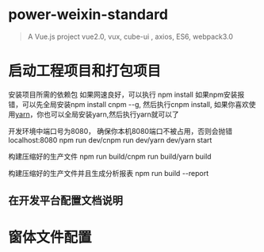 # power-weixin-standard

> A Vue.js project vue2.0, vux, cube-ui , axios, ES6, webpack3.0

# 启动工程项目和打包项目

安装项目所需的依赖包
如果网速良好，可以执行 npm install
如果npm安装报错，可以先全局安装npm install cnpm --g,
然后执行cnpm install,
如果你喜欢使用[yarn](https://yarn.bootcss.com)，你也可以全局安装yarn,然后执行yarn就可以了

开发环境中端口号为8080， 确保你本机8080端口不被占用，否则会抛错 localhost:8080
npm run dev/cnpm run dev/yarn dev/yarn start

构建压缩好的生产文件
npm run build/cnpm run build/yarn build

构建压缩好的生产文件并且生成分析报表
npm run build --report


## 在开发平台配置文档说明 ##

# 窗体文件配置 #
